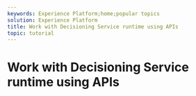 ```yaml
---
keywords: Experience Platform;home;popular topics
solution: Experience Platform
title: Work with Decisioning Service runtime using APIs
topic: tutorial
---
```


# Work with Decisioning Service runtime using APIs